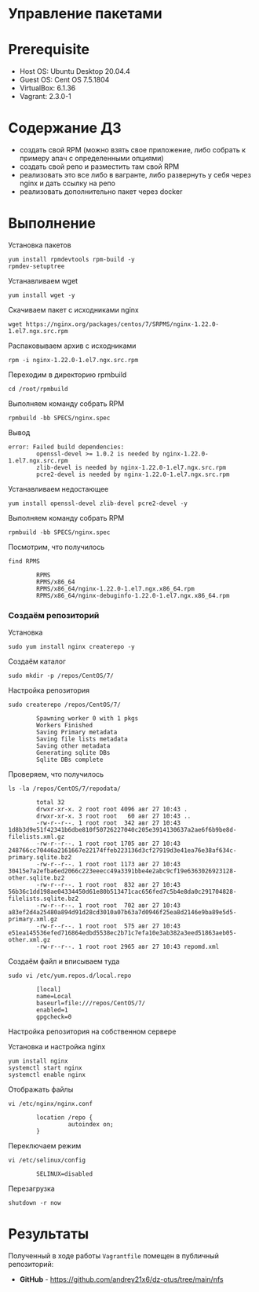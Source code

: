 # Управление пакетами

# **Prerequisite**
- Host OS: Ubuntu Desktop 20.04.4
- Guest OS: Cent OS 7.5.1804
- VirtualBox: 6.1.36
- Vagrant: 2.3.0-1

# **Содержание ДЗ**

* создать свой RPM (можно взять свое приложение, либо собрать к примеру апач с определенными опциями)
* создать свой репо и разместить там свой RPM
* реализовать это все либо в вагранте, либо развернуть у себя через nginx и дать ссылку на репо
* реализовать дополнительно пакет через docker

# **Выполнение**


Установка пакетов
```
yum install rpmdevtools rpm-build -y
rpmdev-setuptree
```

Устанавливаем wget
```
yum install wget -y
```

Скачиваем пакет с исходниками nginx
```
wget https://nginx.org/packages/centos/7/SRPMS/nginx-1.22.0-1.el7.ngx.src.rpm
```

Распаковываем архив с исходниками
```
rpm -i nginx-1.22.0-1.el7.ngx.src.rpm
```

Переходим в директорию rpmbuild
```
cd /root/rpmbuild
```

Выполняем команду собрать RPM
```
rpmbuild -bb SPECS/nginx.spec
```

Вывод
```
error: Failed build dependencies:
        openssl-devel >= 1.0.2 is needed by nginx-1.22.0-1.el7.ngx.src.rpm
        zlib-devel is needed by nginx-1.22.0-1.el7.ngx.src.rpm
        pcre2-devel is needed by nginx-1.22.0-1.el7.ngx.src.rpm
```

Устанавливаем недостающее
```
yum install openssl-devel zlib-devel pcre2-devel -y
```

Выполняем команду собрать RPM
```
rpmbuild -bb SPECS/nginx.spec
```

Посмотрим, что получилось
```
find RPMS

        RPMS
        RPMS/x86_64
        RPMS/x86_64/nginx-1.22.0-1.el7.ngx.x86_64.rpm
        RPMS/x86_64/nginx-debuginfo-1.22.0-1.el7.ngx.x86_64.rpm
```

### Создаём репозиторий

Установка

```
sudo yum install nginx createrepo -y
```

Создаём каталог

```
sudo mkdir -p /repos/CentOS/7/
```

Настройка репозитория

```
sudo createrepo /repos/CentOS/7/

        Spawning worker 0 with 1 pkgs
        Workers Finished
        Saving Primary metadata
        Saving file lists metadata
        Saving other metadata
        Generating sqlite DBs
        Sqlite DBs complete
```

Проверяем, что получилось

```
ls -la /repos/CentOS/7/repodata/

        total 32
        drwxr-xr-x. 2 root root 4096 авг 27 10:43 .
        drwxr-xr-x. 3 root root   60 авг 27 10:43 ..
        -rw-r--r--. 1 root root  342 авг 27 10:43 1d8b3d9e51f42341b6dbe810f50726227040c205e3914130637a2ae6f6b9be8d-filelists.xml.gz
        -rw-r--r--. 1 root root 1705 авг 27 10:43 248766cc70446a2161667e22174ffeb223136d3cf27919d3e41ea76e38af634c-primary.sqlite.bz2
        -rw-r--r--. 1 root root 1173 авг 27 10:43 30415e7a2efba6ed2066c223eeecc49a3391bbe4e2abc9cf19e6363026923128-other.sqlite.bz2
        -rw-r--r--. 1 root root  832 авг 27 10:43 56b36c1dd198ae04334450d61e80b513471cac656fed7c5b4e8da0c291704828-filelists.sqlite.bz2
        -rw-r--r--. 1 root root  702 авг 27 10:43 a83ef2d4a25480a894d91d28cd3010a07b63a7d0946f25ea8d2146e9ba89e5d5-primary.xml.gz
        -rw-r--r--. 1 root root  575 авг 27 10:43 e51ea145536efed716864edbd5538ec2b71c7efa10e3ab382a3eed51863aeb05-other.xml.gz
        -rw-r--r--. 1 root root 2965 авг 27 10:43 repomd.xml
```

Создаём файл и вписываем туда

```
sudo vi /etc/yum.repos.d/local.repo

        [local]
        name=Local
        baseurl=file:///repos/CentOS/7/
        enabled=1
        gpgcheck=0
```

Настройка репозитория на собственном сервере

Установка и настройка nginx

```
yum install nginx
systemctl start nginx
systemctl enable nginx
```

Отображать файлы
```
vi /etc/nginx/nginx.conf

        location /repo {
                 autoindex on; 
        }
```

Переключаем режим
```
vi /etc/selinux/config

        SELINUX=disabled
```

Перезагрузка
```
shutdown -r now
```





















# **Результаты**

Полученный в ходе работы `Vagrantfile` помещен в публичный репозиторий:
- **GitHub** - https://github.com/andrey21x6/dz-otus/tree/main/nfs
